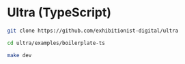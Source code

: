 # Ultra (TypeScript)

```bash
git clone https://github.com/exhibitionist-digital/ultra

cd ultra/examples/boilerplate-ts

make dev
```
